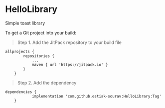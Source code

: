 # HelloLibrary

Simple toast library 

To get a Git project into your build:

> Step 1. Add the JitPack repository to your build file

```gradel
allprojects {
		repositories {
			...
			maven { url 'https://jitpack.io' }
		}
	}
```
  
  > Step 2. Add the dependency

```gradel
dependencies {
	        implementation 'com.github.estiak-sourav:HelloLibrary:Tag'
	}
```
